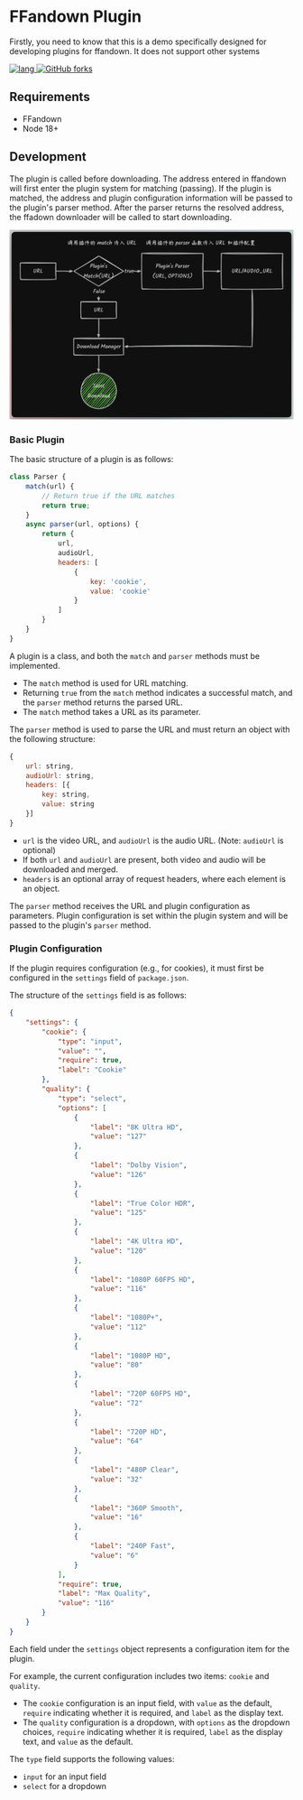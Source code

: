 # FFandown Plugin

<p>Firstly, you need to know that this is a demo specifically designed for developing plugins for ffandown. It does not support other systems</p>

<p><a href="/README_ZH.md">
        <img alt="lang" style="height: 30px;" src="https://img.shields.io/badge/Lang-中文-brightgreen" />
</a><a href="https://github.com/helson-lin/ffandown-plugin">
       <img alt="GitHub forks" style="height: 30px;" src="https://img.shields.io/github/forks/helson-lin/ffandown-plugin">
</a></p>


## Requirements

- FFandown
- Node 18+

## Development

The plugin is called before downloading. The address entered in ffandown will first enter the plugin system for matching (passing). If the plugin is matched, the address and plugin configuration information will be passed to the plugin's parser method. After the parser returns the resolved address, the ffadown downloader will be called to start downloading.

![plugin system](./assets/CleanShot%202025-03-30%20at%2018.27.31@2x.png)




### Basic Plugin

The basic structure of a plugin is as follows:

```javascript
class Parser {
    match(url) {
        // Return true if the URL matches
        return true;
    }
    async parser(url, options) {
        return {
            url,
            audioUrl,
            headers: [
                {
                    key: 'cookie',
                    value: 'cookie'
                }
            ]
        }
    }
}
```

A plugin is a class, and both the `match` and `parser` methods must be implemented.
- The `match` method is used for URL matching.
- Returning `true` from the `match` method indicates a successful match, and the `parser` method returns the parsed URL.
- The `match` method takes a URL as its parameter.

The `parser` method is used to parse the URL and must return an object with the following structure:
```javascript
{
    url: string,
    audioUrl: string,
    headers: [{
        key: string,
        value: string
    }]
}
```
- `url` is the video URL, and `audioUrl` is the audio URL. (Note: `audioUrl` is optional)
- If both `url` and `audioUrl` are present, both video and audio will be downloaded and merged.
- `headers` is an optional array of request headers, where each element is an object.

The `parser` method receives the URL and plugin configuration as parameters.
Plugin configuration is set within the plugin system and will be passed to the plugin's `parser` method.

### Plugin Configuration

If the plugin requires configuration (e.g., for cookies), it must first be configured in the `settings` field of `package.json`.

The structure of the `settings` field is as follows:

```json
{
    "settings": {
        "cookie": {
            "type": "input",
            "value": "",
            "require": true,
            "label": "Cookie"
        },
        "quality": {
            "type": "select",
            "options": [
                {
                    "label": "8K Ultra HD",
                    "value": "127"
                },
                {
                    "label": "Dolby Vision",
                    "value": "126"
                },
                {
                    "label": "True Color HDR",
                    "value": "125"
                },
                {
                    "label": "4K Ultra HD",
                    "value": "120"
                },
                {
                    "label": "1080P 60FPS HD",
                    "value": "116"
                },
                {
                    "label": "1080P+",
                    "value": "112"
                },
                {
                    "label": "1080P HD",
                    "value": "80"
                },
                {
                    "label": "720P 60FPS HD",
                    "value": "72"
                },
                {
                    "label": "720P HD",
                    "value": "64"
                },
                {
                    "label": "480P Clear",
                    "value": "32"
                },
                {
                    "label": "360P Smooth",
                    "value": "16"
                },
                {
                    "label": "240P Fast",
                    "value": "6"
                }
            ],
            "require": true,
            "label": "Max Quality",
            "value": "116"
        }
    }
}
```

Each field under the `settings` object represents a configuration item for the plugin.

For example, the current configuration includes two items: `cookie` and `quality`.
- The `cookie` configuration is an input field, with `value` as the default, `require` indicating whether it is required, and `label` as the display text.
- The `quality` configuration is a dropdown, with `options` as the dropdown choices, `require` indicating whether it is required, `label` as the display text, and `value` as the default.

The `type` field supports the following values:
- `input` for an input field
- `select` for a dropdown
